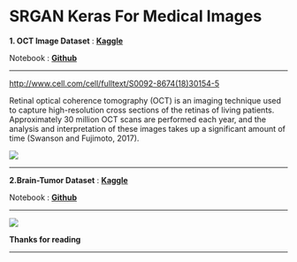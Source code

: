 # SRGAN Keras For Medical Images
**1. OCT Image Dataset** : [**Kaggle**](https://www.kaggle.com/paultimothymooney/kermany2018)

Notebook : [**Github**](https://nbviewer.jupyter.org/github/ashishpatel26/SRGAN-Keras-For-Medical-Images/blob/main/SRGAN_enhancing-oct-image-resolution.ipynb)

---

http://www.cell.com/cell/fulltext/S0092-8674(18)30154-5

Retinal optical coherence tomography (OCT) is an imaging technique used to capture high-resolution cross sections of the retinas of living patients. Approximately 30 million OCT scans are performed each year, and the analysis and interpretation of these images takes up a significant amount of time (Swanson and Fujimoto, 2017).

![](https://i.imgur.com/fSTeZMd.png)

---

**2.Brain-Tumor Dataset** : [**Kaggle**](https://www.kaggle.com/mayank1101sharma/braintumor)

Notebook : [**Github**](https://nbviewer.jupyter.org/github/ashishpatel26/SRGAN-Keras-For-Medical-Images/blob/main/SRGAN-on-brain-tumor-data.ipynb)

---

![](D:\aiforgood\SRGAN-Keras-For-Medical-Images\Image\Brainmri.jpg)

**Thanks for reading**

---

